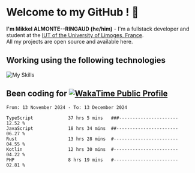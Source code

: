 # Welcome to my GitHub ! 🌃

**I'm Mikkel ALMONTE--RINGAUD (he/him)** - I'm a fullstack developer and student at the [IUT of the University of Limoges, France](https://iut.unilim.fr). \
All my projects are open source and available here.

## Working using the following technologies

![My Skills](https://skillicons.dev/icons?i=solidjs,pnpm,nodejs,ts,js,vercel,netlify,html,css,rust,astro,git,vue,md,electron,figma,github,bash,bun,cloudflare,py,tailwind,nginx,npm,tauri,vite,zig,yarn,windicss,dart,flutter,kotlin&theme=dark)

## Been coding for [![WakaTime Public Profile](https://wakatime.com/badge/user/0839e595-e07a-435c-8d59-ed95f2a3d6dd.svg?style=flat-square)](https://wakatime.com/@0839e595-e07a-435c-8d59-ed95f2a3d6dd)

<!--START_SECTION:waka-->

```plain
From: 13 November 2024 - To: 13 December 2024

TypeScript             37 hrs 5 mins   ###----------------------   12.52 %
JavaScript             18 hrs 34 mins  ##-----------------------   06.27 %
Rust                   13 hrs 28 mins  #------------------------   04.55 %
Kotlin                 12 hrs 30 mins  #------------------------   04.22 %
PHP                    8 hrs 19 mins   #------------------------   02.81 %
```

<!--END_SECTION:waka-->
